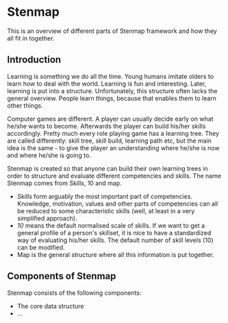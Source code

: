 # Stenmap
This is an overview of different parts of Stenmap framework and how they all fit in together. 

## Introduction 
Learning is something we do all the time. Young humans imitate olders to learn how to deal with the world. Learning is fun and interesting. Later, learning is put into a structure. Unfortunately, this structure often lacks the general overview. People learn things, because that enables them to learn other things. 

Computer games are different. A player can usually decide early on what he/she wants to become. Afterwards the player can build his/her skills accordingly. Pretty much every role playing game has a learning tree. They are called differently: skill tree, skill build, learning path etc, but the main idea is the same - to give the player an understanding where he/she is now and where he/she is going to. 

Stenmap is created so that anyone can build their own learning trees in order to structure and evaluate different competencies and skills. 
The name Stenmap comes from Skills, 10 and map. 
* _Skills_ form arguably the most important part of competencies. Knowledge, motivation, values and other parts of competencies can all be reduced to some characteristic skills (well, at least in a very simplified approach). 
* _10_ means the default normalised scale of skills. If we want to get a general profile of a person's skillset, it is nice to have a standardized way of evaluating his/her skills. The default number of skill levels (10) can be modified.
* Map is the general structure where all this information is put together. 

## Components of Stenmap
Stenmap consists of the following components: 
* The core data structure
* ...

















